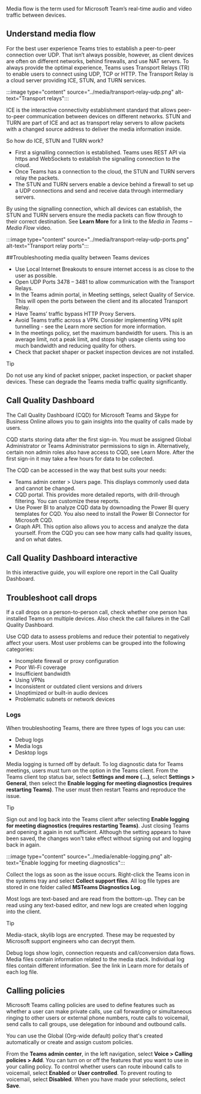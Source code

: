 
Media flow is the term used for Microsoft Team’s real-time audio and video traffic between devices.

## Understand media flow
For the best user experience Teams tries to establish a peer-to-peer connection over UDP. That isn’t always possible, however, as client devices are often on different networks, behind firewalls, and use NAT servers. To always provide the optimal experience, Teams uses Transport Relays (TR) to enable users to connect using UDP, TCP or HTTP. The Transport Relay is a cloud server providing ICE, STUN, and TURN services.

:::image type="content" source="../media/transport-relay-udp.png" alt-text="Transport relays":::

ICE is the interactive connectivity establishment standard that allows peer-to-peer communication between devices on different networks. STUN and TURN are part of ICE and act as transport relay servers to allow packets with a changed source address to deliver the media information inside.

So how do ICE, STUN and TURN work?

- First a signalling connection is established. Teams uses REST API via https and WebSockets to establish the signalling connection to the cloud.
- Once Teams has a connection to the cloud, the STUN and TURN servers relay the packets.
- The STUN and TURN servers enable a device behind a firewall to set up a UDP connections and send and receive data through intermediary servers.

By using the signalling connection, which all devices can establish, the STUN and TURN servers ensure the media packets can flow through to their correct destination. See **Learn More**  for a link to the *Media in Teams – Media Flow* video.

:::image type="content" source="../media/transport-relay-udp-ports.png" alt-text="Transport relay ports":::

##Troubleshooting media quality between Teams devices

- Use Local Internet Breakouts to ensure internet access is as close to the user as possible.
- Open UDP Ports 3478 – 3481 to allow communication with the Transport Relays.
- In the Teams admin portal, in Meeting settings, select Quality of Service. This will open the ports between the client and its allocated Transport Relay.
- Have Teams’ traffic bypass HTTP Proxy Servers.
- Avoid Teams traffic across a VPN. Consider implementing VPN split tunnelling - see the Learn more section for more information.
- In the meetings policy, set the maximum bandwidth for users. This is an average limit, not a peak limit, and stops high usage clients using too much bandwidth and reducing quality for others.  
- Check that packet shaper or packet inspection devices are not installed.

> [!TIP] 
> Do not use any kind of packet snipper, packet inspection, or packet shaper devices. These can degrade the Teams media traffic quality significantly.

## Call Quality Dashboard

The Call Quality Dashboard (CQD) for Microsoft Teams and Skype for Business Online allows you to gain insights into the quality of calls made by users.

CQD starts storing data after the first sign-in. You must be assigned Global Administrator or Teams Administrator permissions to sign in. Alternatively, certain non admin roles also have access to CQD, see Learn More. After the first sign-in it may take a few hours for data to be collected.

The CQD can be accessed in the way that best suits your needs:

- Teams admin center > Users page. This displays commonly used data and cannot be changed.
- CQD portal.  This provides more detailed reports, with drill-through filtering. You can customize these reports.
- Use Power BI to analyze CQD data by downoading the Power BI query templates for CQD. You also need to install the Power BI Connector for Microsoft CQD.
- Graph API. This option also allows you to access and analyze the data yourself.
From the CQD you can see how many calls had quality issues, and on what dates.

## Call Quality Dashboard interactive

In this interactive guide, you will explore one report in the Call Quality Dashboard.

## Troubleshoot call drops

If a call drops on a person-to-person call, check whether one person has installed Teams on multiple devices. Also check the call failures in the Call Quality Dashboard.

Use CQD data to assess problems and reduce their potential to negatively affect your users. Most user problems can be grouped into the following categories:

- Incomplete firewall or proxy configuration
- Poor Wi-Fi coverage
- Insufficient bandwidth
- Using VPNs
- Inconsistent or outdated client versions and drivers
- Unoptimized or built-in audio devices
- Problematic subnets or network devices

### Logs

When troubleshooting Teams, there are three types of logs you can use:
- Debug logs
- Media logs
- Desktop logs

Media logging is turned off by default. To log diagnostic data for Teams meetings, users must turn on the option in the Teams client. From the Teams client top status bar, select **Settings and more (…)**, select **Settings > General**, then select the **Enable logging for meeting diagnostics (requires restarting Teams)**. The user must then restart Teams and reproduce the issue.

> [!TIP] 
> Sign out and log back into the Teams client after selecting **Enable logging for meeting diagnostics (requires restarting Teams)**. Just closing Teams and opening it again in not sufficient. Although the setting appears to have been saved, the changes won't take effect without signing out and logging back in again.

:::image type="content" source="../media/enable-logging.png" alt-text="Enable logging for meeting diagnostics":::

Collect the logs as soon as the issue occurs. Right-click the Teams icon in the systems tray and select **Collect support files**. All log file types are stored in one folder called **MSTeams Diagnostics Log**.

Most logs are text-based and are read from the bottom-up. They can be read using any text-based editor, and new logs are created when logging into the client.

> [!TIP] 
> Media-stack, skylib logs are encrypted. These may be requested by Microsoft support engineers who can decrypt them.

Debug logs show login, connection requests and call/conversion data flows. Media files contain information related to the media stack. Individual log files contain different information. See the link in Learn more for details of each log file.

## Calling policies

Microsoft Teams calling policies are used to define features such as whether a user can make private calls, use call forwarding or simultaneous ringing to other users or external phone numbers, route calls to voicemail, send calls to call groups, use delegation for inbound and outbound calls.

You can use the Global (Org-wide default) policy that's created automatically or create and assign custom policies.

From the **Teams admin center**, in the left navigation, select **Voice > Calling policies > Add**. You can turn on or off the features that you want to use in your calling policy. To control whether users can route inbound calls to voicemail, select **Enabled** or **User controlled**. To prevent routing to voicemail, select **Disabled**. When you have made your selections, select **Save**.